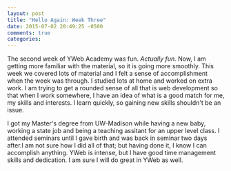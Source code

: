 ```yaml
---
layout: post
title: "Hello Again: Week Three"
date: 2015-07-02 20:49:25 -0500
comments: true
categories: 
---
```

The second week of YWeb Academy was fun.  *Actually fun.*  Now, I am getting more familiar with the material, so it is going more smoothly.  This week we covered lots of material and I felt a sense of accomplishment when the week was through.  I studied lots at home and worked on extra work.  I am trying to get a rounded sense of all that is web development so that when I work somewhere, I have an idea of what is a good match for me, my skills and interests.  I learn quickly, so gaining new skills shouldn't be an issue.  

I got my Master's degree from UW-Madison while having a new baby, working a state job and being a teaching assitant for an upper level class.  I attended seminars until I gave birth and was back in seminar two days after.I am not sure how I did all of that; but having done it, I know I can accomplish anything.  YWeb is intense, but I have good time management skills and dedication.  I am sure I will do great in YWeb as well.